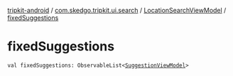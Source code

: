 [tripkit-android](../../index.md) / [com.skedgo.tripkit.ui.search](../index.md) / [LocationSearchViewModel](index.md) / [fixedSuggestions](./fixed-suggestions.md)

# fixedSuggestions

`val fixedSuggestions: ObservableList<`[`SuggestionViewModel`](../-suggestion-view-model/index.md)`>`